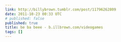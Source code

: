 ```yaml
---
link: http://billybrown.tumblr.com/post/11796262809
date: 2011-10-23 00:33 UTC
# published: false
published: true
title: be ba beee - b.illbrown.com/videogames
tags: []
---
```



